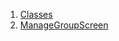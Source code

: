 

1. [Classes](file-___home_harshil_Desktop_open-source_palisadoes_talawa_lib_views_after_auth_screens_events_manage_volunteer_group/#classes)
2. [ManageGroupScreen](file-___home_harshil_Desktop_open-source_palisadoes_talawa_lib_views_after_auth_screens_events_manage_volunteer_group/ManageGroupScreen-class.html)
